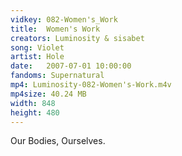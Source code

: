 ```yaml
---
vidkey: 082-Women's_Work
title:  Women's Work
creators: Luminosity & sisabet
song: Violet
artist: Hole
date:   2007-07-01 10:00:00
fandoms: Supernatural
mp4: Luminosity-082-Women's-Work.m4v
mp4size: 40.24 MB
width: 848
height: 480
---
```


Our Bodies, Ourselves.
  